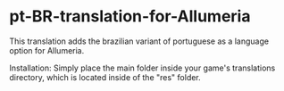 # pt-BR-translation-for-Allumeria
This translation adds the brazilian variant of portuguese as a language option for Allumeria.

Installation:
Simply place the main folder inside your game's translations directory, which is located inside of the "res" folder.
